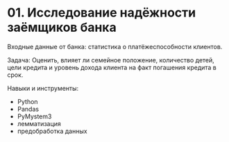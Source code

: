 # 01. Исследование надёжности заёмщиков банка  

Входные данные от банка: статистика о платёжеспособности клиентов.   

Задача: Оценить, влияет ли семейное положение, количество детей, цели кредита и уровень дохода клиента на факт погашения кредита в срок.  

Навыки и инструменты:  
- Python
- Pandas 
- PyMystem3 
- лемматизация
- предобработка данных

